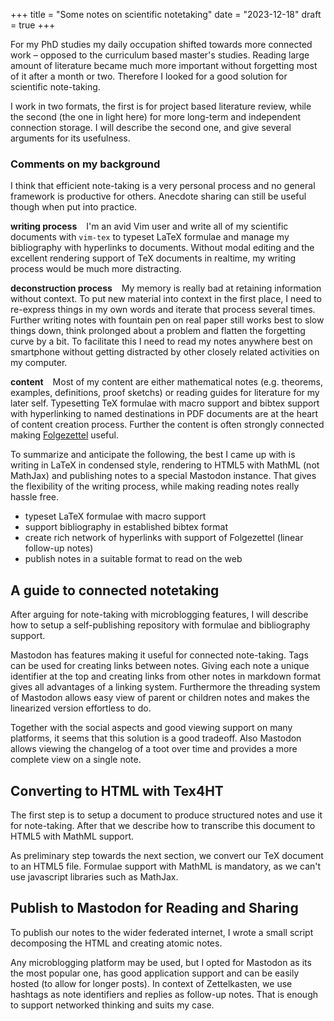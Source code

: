+++
title = "Some notes on scientific notetaking"
date = "2023-12-18"
draft = true
+++

For my PhD studies my daily occupation shifted towards more connected work 
&ndash; opposed to the curriculum based master's studies. Reading large amount 
of literature became much more important without forgetting most of it after a
month or two. Therefore I looked for a good solution for scientific note-taking.

I work in two formats, the first is for project based literature review, while
the second (the one in light here) for more long-term and independent connection
storage. I will describe the second one, and give several arguments for its
usefulness.

<!-- more -->

### Comments on my background

I think that efficient note-taking is a very personal process and no general
framework is productive for others. Anecdote sharing can still be useful 
though when put into practice.

**writing process** &ensp; I'm an avid Vim user and write all of my scientific documents 
with `vim-tex` to typeset LaTeX formulae and manage my bibliography with
hyperlinks to documents. Without modal editing and the excellent rendering 
support of TeX documents in realtime, my writing process would be much more
distracting. 

**deconstruction process** &ensp; My memory is really bad at retaining information
without context. To put new material into context in the first place, I need to
re-express things in my own words and iterate that process several times.
Further writing notes with fountain pen on real paper still works best to slow
things down, think prolonged about a problem and flatten the forgetting curve by
a bit. To facilitate this I need to read my notes anywhere best on smartphone without
getting distracted by other closely related activities on my computer.

**content** &ensp; Most of my content are either mathematical notes (e.g.
theorems, examples, definitions, proof sketchs) or reading guides for literature
for my later self. Typesetting TeX formulae with macro support and bibtex
support with hyperlinking to named destinations in PDF documents are at the
heart of content creation process. Further the content is often strongly 
connected making [Folgezettel](https://zettelkasten.de/folgezettel/) useful.

To summarize and anticipate the following, the best I came up with is writing in
LaTeX in condensed style, rendering to HTML5 with MathML (not MathJax) and
publishing notes to a special Mastodon instance. That gives the flexibility of
the writing process, while making reading notes really hassle free.

 * typeset LaTeX formulae with macro support
 * support bibliography in established bibtex format
 * create rich network of hyperlinks with support of Folgezettel (linear follow-up notes)
 * publish notes in a suitable format to read on the web

## A guide to connected notetaking

After arguing for note-taking with microblogging features, I will describe how
to setup a self-publishing repository with formulae and bibliography support.

Mastodon has features making it useful for connected note-taking. Tags can be
used for creating links between notes. Giving each note a unique identifier at
the top and creating links from other notes in markdown format gives all
advantages of a linking system. Furthermore the threading system of Mastodon
allows easy view of parent or children notes and makes the linearized version
effortless to do.

Together with the social aspects and good viewing support on many platforms, it
seems that this solution is a good tradeoff. Also Mastodon allows viewing
the changelog of a toot over time and provides a more complete view on a single
note.

## Converting to HTML with Tex4HT

The first step is to setup a document to produce structured notes and use it for
note-taking. After that we describe how to transcribe this document to HTML5
with MathML support.

As preliminary step towards the next section, we convert our TeX document to an HTML5 file. Formulae support with MathML is mandatory, as we can't use javascript libraries such as MathJax.

## Publish to Mastodon for Reading and Sharing

To publish our notes to the wider federated internet, I wrote a small script decomposing the HTML and creating atomic notes.

Any microblogging platform may be used, but I opted for Mastodon as its the most popular one, has good application support and can be easily hosted (to allow for longer posts). In context of Zettelkasten, we use hashtags as note identifiers and replies as follow-up notes. That is enough to support networked thinking and suits my case.


